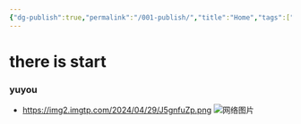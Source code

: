 ```yaml
---
{"dg-publish":true,"permalink":"/001-publish/","title":"Home","tags":["gardenEntry"]}
---
```


# there is start
### yuyou
 
- https://img2.imgtp.com/2024/04/29/J5gnfuZp.png
 ![网络图片](-https://img2.imgtp.com/2024/04/29/J5gnfuZp.png "wallpaper")